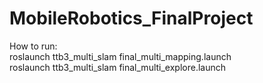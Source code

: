 # MobileRobotics_FinalProject


How to run:\
roslaunch ttb3_multi_slam final_multi_mapping.launch \
roslaunch ttb3_multi_slam final_multi_explore.launch 


